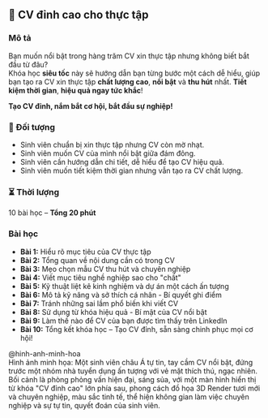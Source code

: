 ## 📌 CV đỉnh cao cho thực tập

### Mô tả  
Bạn muốn nổi bật trong hàng trăm CV xin thực tập nhưng không biết bắt đầu từ đâu?  
Khóa học **siêu tốc** này sẽ hướng dẫn bạn từng bước một cách dễ hiểu, giúp bạn tạo ra CV xin thực tập **chất lượng cao**, **nổi bật** và **thu hút** nhất. **Tiết kiệm thời gian**, **hiệu quả ngay tức khắc**!

**Tạo CV đỉnh, nắm bắt cơ hội, bắt đầu sự nghiệp!**

### 🎯 Đối tượng  
- Sinh viên chuẩn bị xin thực tập nhưng CV còn mờ nhạt.  
- Sinh viên muốn CV của mình nổi bật giữa đám đông.  
- Sinh viên cần hướng dẫn chi tiết, dễ hiểu để tạo CV hiệu quả.  
- Sinh viên muốn tiết kiệm thời gian nhưng vẫn tạo ra CV chất lượng.

### ⏳ Thời lượng  
10 bài học – **Tổng 20 phút**

### Bài học  
- **Bài 1:** Hiểu rõ mục tiêu của CV thực tập  
- **Bài 2:** Tổng quan về nội dung cần có trong CV  
- **Bài 3:** Mẹo chọn mẫu CV thu hút và chuyên nghiệp  
- **Bài 4:** Viết mục tiêu nghề nghiệp sao cho "chất"  
- **Bài 5:** Kỹ thuật liệt kê kinh nghiệm và dự án một cách ấn tượng  
- **Bài 6:** Mô tả kỹ năng và sở thích cá nhân - Bí quyết ghi điểm  
- **Bài 7:** Tránh những sai lầm phổ biến khi viết CV  
- **Bài 8:** Sử dụng từ khóa hiệu quả - Bí mật của CV nổi bật  
- **Bài 9:** Làm thế nào để CV của bạn được tìm thấy trên LinkedIn  
- **Bài 10:** Tổng kết khóa học – Tạo CV đỉnh, sẵn sàng chinh phục mọi cơ hội!

@hinh-anh-minh-hoa  
Hình ảnh minh họa: Một sinh viên châu Á tự tin, tay cầm CV nổi bật, đứng trước một nhóm nhà tuyển dụng ấn tượng với vẻ mặt thích thú, ngạc nhiên. Bối cảnh là phòng phỏng vấn hiện đại, sáng sủa, với một màn hình hiển thị từ khóa "CV đỉnh cao" lớn phía sau, phong cách đồ họa 3D Render tươi mới và chuyên nghiệp, màu sắc tinh tế, thể hiện không gian làm việc chuyên nghiệp và sự tự tin, quyết đoán của sinh viên.